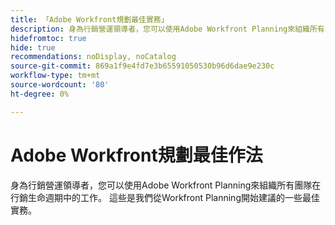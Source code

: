 ```yaml
---
title: 「Adobe Workfront規劃最佳實務」
description: 身為行銷營運領導者，您可以使用Adobe Workfront Planning來組織所有團隊在行銷生命週期中的工作。 這些是我們從Workfront Planning開始建議的一些最佳實務。
hidefromtoc: true
hide: true
recommendations: noDisplay, noCatalog
source-git-commit: 869a1f9e4fd7e3b65591050530b96d6dae9e230c
workflow-type: tm+mt
source-wordcount: '80'
ht-degree: 0%

---
```



# Adobe Workfront規劃最佳作法

<!-- add to TOC and mini TOC-->

身為行銷營運領導者，您可以使用Adobe Workfront Planning來組織所有團隊在行銷生命週期中的工作。 這些是我們從Workfront Planning開始建議的一些最佳實務。